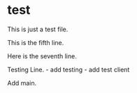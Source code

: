 # test

This is just a test file.

This is the fifth line.

Here is the seventh line.

Testing Line. - add testing -  add test client

Add main.
